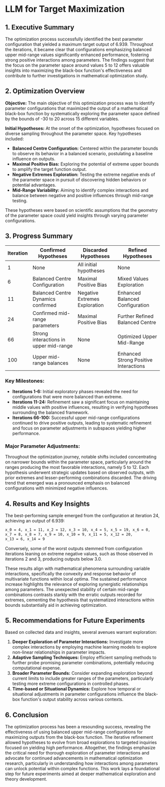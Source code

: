 # LLM for Target Maximization 

## 1. Executive Summary

The optimization process successfully identified the best parameter configuration that yielded a maximum target output of 6.939. Throughout the iterations, it became clear that configurations emphasizing balanced upper mid-range values significantly enhanced performance, fostering strong positive interactions among parameters. The findings suggest that the focus on the parameter space around values 5 to 12 offers valuable insights into maximizing the black-box function's effectiveness and contribute to further investigations in mathematical optimization study.

## 2. Optimization Overview

**Objective:** 
The main objective of this optimization process was to identify parameter configurations that maximized the output of a mathematical black-box function by systematically exploring the parameter space defined by the bounds of -30 to 20 across 15 different variables.

**Initial Hypotheses:** 
At the onset of the optimization, hypotheses focused on diverse sampling throughout the parameter space. Key hypotheses included:
- **Balanced Centre Configuration:** Centered within the parameter bounds to observe its behavior in a balanced scenario, postulating a baseline influence on outputs.
- **Maximal Positive Bias:** Exploring the potential of extreme upper bounds to amplify the target function output.
- **Negative Extremes Exploration:** Testing the extreme negative ends of the parameter space in pursuit of discovering hidden behaviors or potential advantages.
- **Mid-Range Variability:** Aiming to identify complex interactions and balance between negative and positive influences through mid-range testing.

These hypotheses were based on scientific assumptions that the geometry of the parameter space could yield insights through varying parameter configurations.

## 3. Progress Summary

| Iteration | Confirmed Hypotheses                     | Discarded Hypotheses           | Refined Hypotheses              |
|-----------|------------------------------------------|---------------------------------|----------------------------------|
| 1         | None                                     | All initial hypotheses          | None                             |
| 6         | Balanced Centre Configuration            | Maximal Positive Bias          | Mixed Values Exploration         |
| 11        | Balanced Centre Dynamics confirmed       | Negative Extremes Exploration   | Enhanced Balanced Configuration   |
| 24        | Confirmed mid-range parameters          | Maximal Positive Bias          | Further Refined Balanced Centre  |
| 66        | Strong interactions in upper mid-range   | None                            | Optimized Upper Mid-Range       |
| 100       | Upper mid-range balances                 | None                            | Enhanced Strong Positive Interactions |

### Key Milestones:
- **Iterations 1-6:** 
  Initial exploratory phases revealed the need for configurations that were more balanced than extreme.
- **Iterations 11-24:** 
  Refinement saw a significant focus on maintaining middle values with positive influences, resulting in verifying hypotheses surrounding the balanced framework. 
- **Iterations 66-100:** 
  Successful upper mid-range configurations continued to drive positive outputs, leading to systematic refinement and focus on parameter adjustments in subspaces yielding higher performance.

### Major Parameter Adjustments:
Throughout the optimization journey, notable shifts included concentrating on narrower bounds within the parameter space, particularly around the ranges producing the most favorable interactions, namely 5 to 12. Each hypothesis underwent strategic updates based on observed outputs, with prior extremes and lesser-performing combinations discarded. The driving trend that emerged was a pronounced emphasis on balanced configurations with minimized negative influences.

## 4. Results and Key Insights

The best-performing sample emerged from the configuration at iteration 24, achieving an output of 6.939:
```markdown
x_0 = 4, x_1 = 11, x_2 = 12, x_3 = 10, x_4 = 5, x_5 = 19, x_6 = 0, 
x_7 = 8, x_8 = 7, x_9 = 10, x_10 = 9, x_11 = 5, x_12 = 20, 
x_13 = 6, x_14 = 9
```
Conversely, some of the worst outputs stemmed from configuration iterations leaning on extreme negative values, such as those observed in iterations 2 and 3, producing outputs below 3.0.

These results align with mathematical phenomena surrounding variable interactions, specifically the convexity and response behavior of multivariate functions within local optima. The sustained performance increase highlights the relevance of exploring synergistic relationships among parameters. The unexpected stability of certain mid-range combinations contrasts starkly with the erratic outputs recorded for extremes, cementing the hypothesis that systematized interactions within bounds substantially aid in achieving optimization.

## 5. Recommendations for Future Experiments

Based on collected data and insights, several avenues warrant exploration:
1. **Deeper Exploration of Parameter Interactions:** Investigate more complex interactions by employing machine learning models to explore non-linear relationships in parameter impacts.
2. **Adaptive Sampling Techniques:** Employ efficient sampling methods to further probe promising parameter combinations, potentially reducing computational expense.
3. **Broader Parameter Bounds:** Consider expanding exploration beyond current limits to include greater ranges of the parameters, particularly testing more extreme configurations in controlled phases.
4. **Time-based or Situational Dynamics:** Explore how temporal or situational adjustments in parameter configurations influence the black-box function's output stability across various contexts.

## 6. Conclusion

The optimization process has been a resounding success, revealing the effectiveness of using balanced upper mid-range configurations for maximizing outputs from the black-box function. The iterative refinement allowed hypotheses to evolve from broad explorations to targeted inquiries focused on yielding high performance. Altogether, the findings emphasize the critical need for thorough exploration of parameter interactions and advocate for continued advancements in mathematical optimization research, particularly in understanding how interactions among parameters can unlock potential within complex functions. This work lays a foundational step for future experiments aimed at deeper mathematical exploration and theory development.